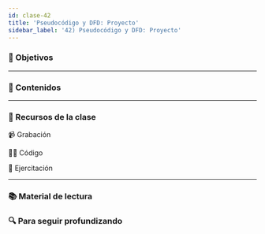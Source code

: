 ```yaml
---
id: clase-42
title: 'Pseudocódigo y DFD: Proyecto'
sidebar_label: '42) Pseudocódigo y DFD: Proyecto'
---
```


### 🏁 Objetivos

---

### 📝 Contenidos

---

### 🚀 Recursos de la clase

📹 Grabación

👩‍💻 Código

💪 Ejercitación

---

### 📚 Material de lectura

### 🔍 Para seguir profundizando
